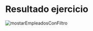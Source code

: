 # Resultado ejercicio

![mostarEmpleadosConFiltro](https://github.com/user-attachments/assets/f1c22331-ac97-416f-8238-3d722591d37b)
